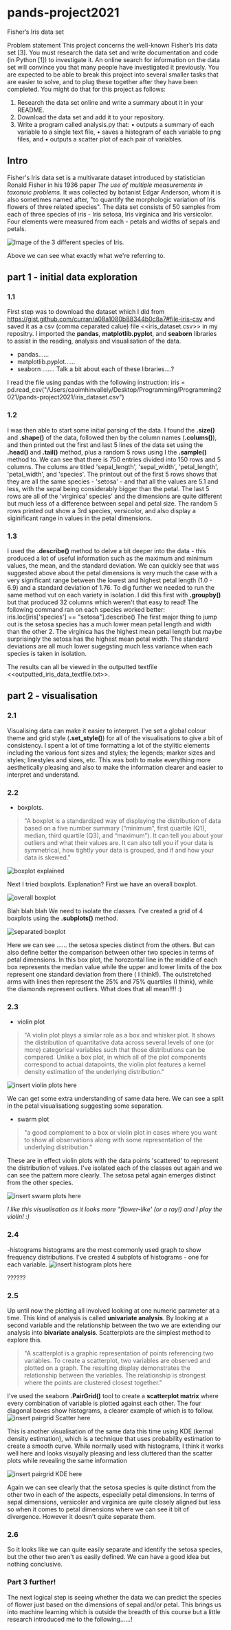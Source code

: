 # pands-project2021
Fisher’s Iris data set

Problem statement
This project concerns the well-known Fisher’s Iris data set [3]. You must research the data set
and write documentation and code (in Python [1]) to investigate it. An online search for
information on the data set will convince you that many people have investigated it
previously. You are expected to be able to break this project into several smaller tasks that
are easier to solve, and to plug these together after they have been completed.
You might do that for this project as follows:
1. Research the data set online and write a summary about it in your README.
2. Download the data set and add it to your repository.
3. Write a program called analysis.py that:
• outputs a summary of each variable to a single text file,
• saves a histogram of each variable to png files, and
• outputs a scatter plot of each pair of variables. 

## Intro
Fisher's Iris data set is a multivarate dataset introduced by statistician Ronald Fisher in his 1936 paper *The use of multiple measurements in taxonuic problems*. It was collected by botanist Edgar Anderson, whom it is also sometimes named after, "to quantify the morphologic variation of Iris flowers of three related species".
The data set consists of 50 samples from each of three species of iris - Iris setosa, Iris virginica and Iris versicolor. Four elements were measured from each - petals and widths of sepals and petals.

![Image of the 3 different species of Iris.](image_of_irises.png)

Above we can see what exactly what we're referring to.

## part 1 - initial data exploration
### 1.1
First step was to download the dataset which I did from <https://gist.github.com/curran/a08a1080b88344b0c8a7#file-iris-csv> and saved it as a csv (comma ceparated calue) file <<iris_dataset.csv>> in my repositry. I imported the **pandas**, **matplotlib.pyplot**, and **seaborn** libraries to assist in the reading, analysis and visualisation of the data.
- pandas......
- matplotlib.pyplot......
- seaborn .......
Talk a bit about each of these libraries....?

I read the file using pandas with the following instruction:
    iris = pd.read_csv("/Users/caoimhinvallely/Desktop/Programming/Programming2021/pands-project2021/iris_dataset.csv")

### 1.2
I was then able to start some initial parsing of the data. I found the **.size()** and **.shape()** of the data, followed then by the column names (**.colums()**), and then printed out the first and last 5 lines of the data set using the **.head()** and **.tail()** method, plus a random 5 rows using I the **.sample()** method to. We can see that there is 750 entries divided into 150 rows and 5 columns. The colums are titled 'sepal_length', 'sepal_width', 'petal_length', 'petal_width', and 'species'. The printout out of the first 5 rows shows that they are all the same species - 'setosa' - and that all the values are 5.1 and less, with the sepal being considerably bigger than the petal. The last 5 rows are all of the 'virginica' species' and the dimensions are quite different but much less of a difference between sepal and petal size. The random 5 rows printed out show a 3rd species, versicolor, and also display a siginificant range in values in the petal dimensions.

### 1.3
I used the **.describe()** method to delve a bit deeper into the data - this produced a lot of useful information such as the maximum and minimum values, the mean, and the standard deviation. We can quickly see that was suggested above about the petal dimensions is very much the case with a very significant range between the lowest and highest petal length (1.0 - 6.9) and a standard deviation of 1.76.
To dig further we needed to run the same method vut on each variety in isolation. I did this first with **.groupby()** but that produced 32 columns which weren't that easy to read! The following command ran on each species worked better:
    iris.loc[iris['species'] == "setosa"].describe()
The first major thing to jump out is the setosa species has a much lower mean petal length and width than the other 2. The virginica has the highest mean petal length but maybe surprisingly the setosa has the highest mean petal width. The standard deviations are all much lower sugegsting much less variance when each species is taken in isolation.

The results can all be viewed in the outputted textfile <<outputted_iris_data_textfile.txt>>. 


## part 2 - visualisation
### 2.1
Visualising data can make it easier to interpret. I've set a global colour theme and grid style (**.set_style()**) for all of the visualisations to give a bit of consistency.
I spent a lot of time formatting a lot of the stylitic elements including the various font sizes and styles; the legends; marker sizes and styles; linestyles and sizes, etc. This was both to make everything more aesthetically pleasing and also to make the information clearer and easier to interpret and understand.

### 2.2
- boxplots. 
>"A boxplot is a standardized way of displaying the distribution of data based on a five number summary (“minimum”, first quartile (Q1), median, third quartile (Q3), and “maximum”). It can tell you about your outliers and what their values are. It can also tell you if your data is symmetrical, how tightly your data is grouped, and if and how your data is skewed."

![boxplot explained](box_plot_explained2.png)

Next I tried boxplots. Explanation?
First we have an overall boxplot.

![overall boxplot](boxplot.png)

Blah blah blah
We need to isolate the classes. I've created a grid of 4 boxplots using the **.subplots()** method.

![separated boxplot](boxplot2.png)

Here we can see ...... the setosa species distinct from the others. But can also define better the comparison between other two species in terms of petal dimensions. In this box plot, the horozontal line in the middle of each box represents the median value while the upper and lower limits of the box represent one standard deviation from there ( I think!). The outstretched arms with lines then represent the 25% and 75% quartiles (I think), while the diamonds represent outliers. What does that all mean!!!! :)

### 2.3
- violin plot
>"A violin plot plays a similar role as a box and whisker plot. It shows the distribution of quantitative data across several levels of one (or more) categorical variables such that those distributions can be compared. Unlike a box plot, in which all of the plot components correspond to actual datapoints, the violin plot features a kernel density estimation of the underlying distribution."

![insert violin plots here](violinplot.png)

We can get some extra understanding of same data here. We can see a split in the petal visualisationg suggesting some separation.
- swarm plot
>"a good complement to a box or violin plot in cases where you want to show all observations along with some representation of the underlying distribution."

These are in effect violin plots with the data points 'scattered' to represent the distribution of values. I've isolated each of the classes out again and we can see the pattern more clearly. The setosa petal again emerges distinct from the other species.

![insert swarm plots here](swarmplot.png)

*I like this visualisation as it looks more "flower-like' (or a ray!) and I play the violin! :)*

### 2.4
-histograms
histograms are the most commonly used graph to show frequency distributions. I've created 4 subplots of histograms - one for each variable. 
![insert histogram plots here](histogram.png)

??????

### 2.5
Up until now the plotting all involved looking at one numeric parameter at a time. This kind of analysis is called **univariate analysis**. By looking at a second variable and the relationship between the two we are extending our analysis into **bivariate analysis**. Scatterplots are the simplest method to explore this.

>"A scatterplot is a graphic representation of points referencing two variables. To create a scatterplot, two variables are observed and plotted on a graph. The resulting display demonstrates the relationship between the variables. The relationship is strongest where the points are clustered closest together."

I've used the seaborn **.PairGrid()** tool to create a **scatterplot matrix** where every combination of variable is plotted against each other. The four diagonal boxes show histograms, a clearer example of which is to follow.
![insert pairgrid Scatter here](pairgrid1.png)

This is another visualisation of the same data this time using KDE (kernal density estimation), which is a technique that uses probability estimation to create a smooth curve. While normally used with histograms, I think it works well here and looks visuyally pleasing and less cluttered than the scatter plots while revealing the same information

![insert pairgrid KDE here](pairgrid2.png)

Again we can see clearly that the setosa species is quite distinct from the other two in each of the aspects, especially petal dimensions. In terms of sepal dimensions, versicoler and virginica are quite closely aligned but  less so when it comes to petal dimensions where we can see it bit of divergence. However it doesn't quite separate them.

### 2.6
So it looks like we can quite easily separate and identify the setosa species, but the other two aren't as easily defined. We can have a good idea but nothing conclusive.

### Part 3 further!
The next logical step is seeing whether the data we can predict the species of flower just based on the dimensions of sepal and/or petal. This brings us into machine learning which is outside the breadth of this course but a little research introduced me to the following......!











